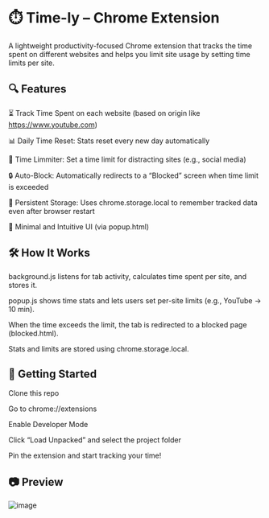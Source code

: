 # ⏱️ Time-ly – Chrome Extension

A lightweight productivity-focused Chrome extension that tracks the time spent on different websites and helps you limit site usage by setting time limits per site.

## 🔍 Features
⏳ Track Time Spent on each website (based on origin like https://www.youtube.com)

📊 Daily Time Reset: Stats reset every new day automatically

🚫 Time Limmiter: Set a time limit for distracting sites (e.g., social media)

🔒 Auto-Block: Automatically redirects to a “Blocked” screen when time limit is exceeded

💾 Persistent Storage: Uses chrome.storage.local to remember tracked data even after browser restart

🧠 Minimal and Intuitive UI (via popup.html)


## 🛠️ How It Works
background.js listens for tab activity, calculates time spent per site, and stores it.

popup.js shows time stats and lets users set per-site limits (e.g., YouTube → 10 min).

When the time exceeds the limit, the tab is redirected to a blocked page (blocked.html).

Stats and limits are stored using chrome.storage.local.

## 🚀 Getting Started
Clone this repo

Go to chrome://extensions

Enable Developer Mode

Click “Load Unpacked” and select the project folder

Pin the extension and start tracking your time!

## 📷 Preview
![image](https://github.com/user-attachments/assets/442fa518-c3ef-4f60-a343-630e92a05e4a)
